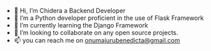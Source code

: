 - 👋 Hi, I’m Chidera a Backend Developer
- 👀 I’m a Python developer proficient in the use of Flask Framework
- 🌱 I’m currently learning the Django Framework
- 💞️ I’m looking to collaborate on any open source projects. 
- 📫 you can reach me on onumajurubenedicta@gmail.com

<!---
Chidera6/Chidera6 is a ✨ special ✨ repository because its `README.md` (this file) appears on your GitHub profile.
You can click the Preview link to take a look at your changes.
--->
